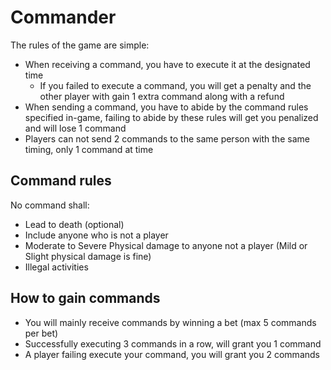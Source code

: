 # Commander

The rules of the game are simple:

- When receiving a command, you have to execute it at the designated time
    - If you failed to execute a command, you will get a penalty and the other player with gain 1 extra command along with a refund
- When sending a command, you have to abide by the command rules specified in-game, failing to abide by these rules will get you penalized and will lose 1 command
- Players can not send 2 commands to the same person with the same timing, only 1 command at time

## Command rules

No command shall:

- Lead to death (optional)
- Include anyone who is not a player
- Moderate to Severe Physical damage to anyone not a player (Mild or Slight physical damage is fine)
- Illegal activities

## How to gain commands

- You will mainly receive commands by winning a bet (max 5 commands per bet)
- Successfully executing 3 commands in a row, will grant you 1 command
- A player failing execute your command, you will grant you 2 commands
